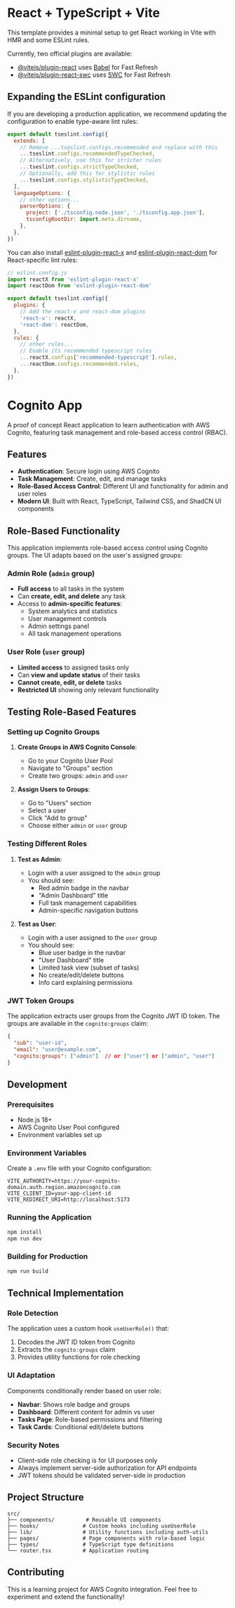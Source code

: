 # React + TypeScript + Vite

This template provides a minimal setup to get React working in Vite with HMR and some ESLint rules.

Currently, two official plugins are available:

- [@vitejs/plugin-react](https://github.com/vitejs/vite-plugin-react/blob/main/packages/plugin-react) uses [Babel](https://babeljs.io/) for Fast Refresh
- [@vitejs/plugin-react-swc](https://github.com/vitejs/vite-plugin-react/blob/main/packages/plugin-react-swc) uses [SWC](https://swc.rs/) for Fast Refresh

## Expanding the ESLint configuration

If you are developing a production application, we recommend updating the configuration to enable type-aware lint rules:

```js
export default tseslint.config({
  extends: [
    // Remove ...tseslint.configs.recommended and replace with this
    ...tseslint.configs.recommendedTypeChecked,
    // Alternatively, use this for stricter rules
    ...tseslint.configs.strictTypeChecked,
    // Optionally, add this for stylistic rules
    ...tseslint.configs.stylisticTypeChecked,
  ],
  languageOptions: {
    // other options...
    parserOptions: {
      project: ['./tsconfig.node.json', './tsconfig.app.json'],
      tsconfigRootDir: import.meta.dirname,
    },
  },
})
```

You can also install [eslint-plugin-react-x](https://github.com/Rel1cx/eslint-react/tree/main/packages/plugins/eslint-plugin-react-x) and [eslint-plugin-react-dom](https://github.com/Rel1cx/eslint-react/tree/main/packages/plugins/eslint-plugin-react-dom) for React-specific lint rules:

```js
// eslint.config.js
import reactX from 'eslint-plugin-react-x'
import reactDom from 'eslint-plugin-react-dom'

export default tseslint.config({
  plugins: {
    // Add the react-x and react-dom plugins
    'react-x': reactX,
    'react-dom': reactDom,
  },
  rules: {
    // other rules...
    // Enable its recommended typescript rules
    ...reactX.configs['recommended-typescript'].rules,
    ...reactDom.configs.recommended.rules,
  },
})
```

# Cognito App

A proof of concept React application to learn authentication with AWS Cognito, featuring task management and role-based access control (RBAC).

## Features

- **Authentication**: Secure login using AWS Cognito
- **Task Management**: Create, edit, and manage tasks
- **Role-Based Access Control**: Different UI and functionality for admin and user roles
- **Modern UI**: Built with React, TypeScript, Tailwind CSS, and ShadCN UI components

## Role-Based Functionality

This application implements role-based access control using Cognito groups. The UI adapts based on the user's assigned groups:

### Admin Role (`admin` group)
- **Full access** to all tasks in the system
- Can **create, edit, and delete** any task
- Access to **admin-specific features**:
  - System analytics and statistics
  - User management controls
  - Admin settings panel
  - All task management operations

### User Role (`user` group)
- **Limited access** to assigned tasks only
- Can **view and update status** of their tasks
- **Cannot create, edit, or delete** tasks
- **Restricted UI** showing only relevant functionality

## Testing Role-Based Features

### Setting up Cognito Groups

1. **Create Groups in AWS Cognito Console**:
   - Go to your Cognito User Pool
   - Navigate to "Groups" section
   - Create two groups: `admin` and `user`

2. **Assign Users to Groups**:
   - Go to "Users" section
   - Select a user
   - Click "Add to group"
   - Choose either `admin` or `user` group

### Testing Different Roles

1. **Test as Admin**:
   - Login with a user assigned to the `admin` group
   - You should see:
     - Red admin badge in the navbar
     - "Admin Dashboard" title
     - Full task management capabilities
     - Admin-specific navigation buttons

2. **Test as User**:
   - Login with a user assigned to the `user` group
   - You should see:
     - Blue user badge in the navbar
     - "User Dashboard" title
     - Limited task view (subset of tasks)
     - No create/edit/delete buttons
     - Info card explaining permissions

### JWT Token Groups

The application extracts user groups from the Cognito JWT ID token. The groups are available in the `cognito:groups` claim:

```json
{
  "sub": "user-id",
  "email": "user@example.com",
  "cognito:groups": ["admin"]  // or ["user"] or ["admin", "user"]
}
```

## Development

### Prerequisites

- Node.js 18+
- AWS Cognito User Pool configured
- Environment variables set up

### Environment Variables

Create a `.env` file with your Cognito configuration:

```env
VITE_AUTHORITY=https://your-cognito-domain.auth.region.amazoncognito.com
VITE_CLIENT_ID=your-app-client-id
VITE_REDIRECT_URI=http://localhost:5173
```

### Running the Application

```bash
npm install
npm run dev
```

### Building for Production

```bash
npm run build
```

## Technical Implementation

### Role Detection

The application uses a custom hook `useUserRole()` that:
1. Decodes the JWT ID token from Cognito
2. Extracts the `cognito:groups` claim
3. Provides utility functions for role checking

### UI Adaptation

Components conditionally render based on user role:
- **Navbar**: Shows role badge and groups
- **Dashboard**: Different content for admin vs user
- **Tasks Page**: Role-based permissions and filtering
- **Task Cards**: Conditional edit/delete buttons

### Security Notes

- Client-side role checking is for UI purposes only
- Always implement server-side authorization for API endpoints
- JWT tokens should be validated server-side in production

## Project Structure

```
src/
├── components/          # Reusable UI components
├── hooks/              # Custom hooks including useUserRole
├── lib/                # Utility functions including auth-utils
├── pages/              # Page components with role-based logic
├── types/              # TypeScript type definitions
└── router.tsx          # Application routing
```

## Contributing

This is a learning project for AWS Cognito integration. Feel free to experiment and extend the functionality!
